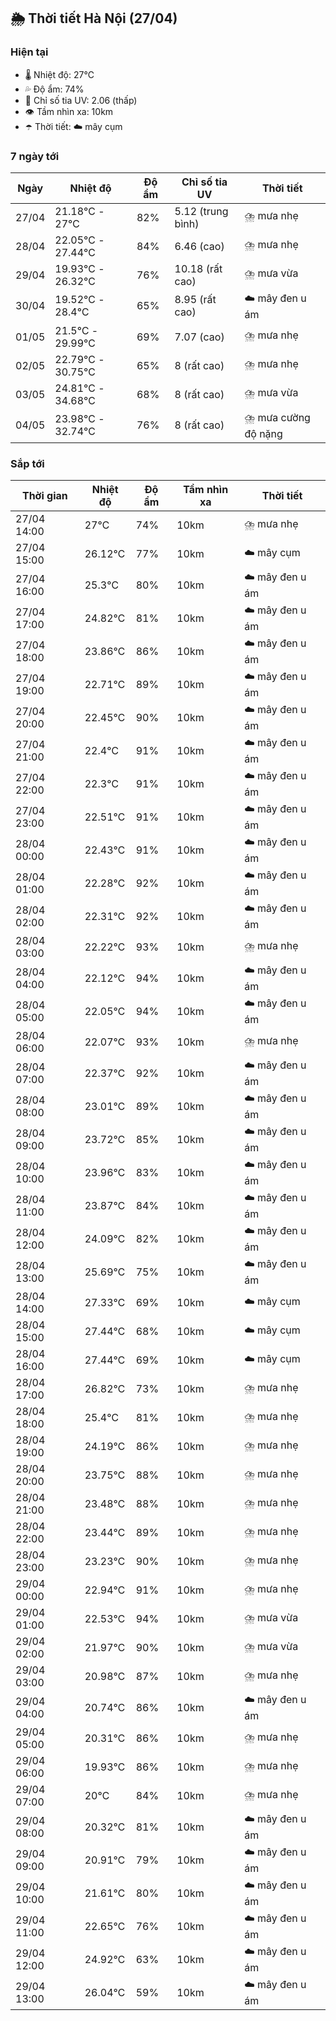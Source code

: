 ## 🌦️ Thời tiết Hà Nội (27/04)

### Hiện tại

- 🌡️ Nhiệt độ: 27℃
- 💦 Độ ẩm: 74%
- 🌟 Chỉ số tia UV: 2.06 (thấp)
- 👁️ Tầm nhìn xa: 10km
- ☂️ Thời tiết: ☁️ mây cụm

### 7 ngày tới

| Ngày | Nhiệt độ | Độ ẩm | Chỉ số tia UV | Thời tiết |
| --- | --- | --- | --- | --- |
| 27/04 | 21.18℃ - 27℃ | 82% | 5.12 (trung bình) | ⛈️ mưa nhẹ |
| 28/04 | 22.05℃ - 27.44℃ | 84% | 6.46 (cao) | ⛈️ mưa nhẹ |
| 29/04 | 19.93℃ - 26.32℃ | 76% | 10.18 (rất cao) | ⛈️ mưa vừa |
| 30/04 | 19.52℃ - 28.4℃ | 65% | 8.95 (rất cao) | ☁️ mây đen u ám |
| 01/05 | 21.5℃ - 29.99℃ | 69% | 7.07 (cao) | ⛈️ mưa nhẹ |
| 02/05 | 22.79℃ - 30.75℃ | 65% | 8 (rất cao) | ⛈️ mưa nhẹ |
| 03/05 | 24.81℃ - 34.68℃ | 68% | 8 (rất cao) | ⛈️ mưa vừa |
| 04/05 | 23.98℃ - 32.74℃ | 76% | 8 (rất cao) | ⛈️ mưa cường độ nặng |

### Sắp tới

| Thời gian | Nhiệt độ | Độ ẩm | Tầm nhìn xa | Thời tiết |
| --- | --- | --- | --- | --- |
| 27/04 14:00 | 27℃ | 74% | 10km | ⛈️ mưa nhẹ |
| 27/04 15:00 | 26.12℃ | 77% | 10km | ☁️ mây cụm |
| 27/04 16:00 | 25.3℃ | 80% | 10km | ☁️ mây đen u ám |
| 27/04 17:00 | 24.82℃ | 81% | 10km | ☁️ mây đen u ám |
| 27/04 18:00 | 23.86℃ | 86% | 10km | ☁️ mây đen u ám |
| 27/04 19:00 | 22.71℃ | 89% | 10km | ☁️ mây đen u ám |
| 27/04 20:00 | 22.45℃ | 90% | 10km | ☁️ mây đen u ám |
| 27/04 21:00 | 22.4℃ | 91% | 10km | ☁️ mây đen u ám |
| 27/04 22:00 | 22.3℃ | 91% | 10km | ☁️ mây đen u ám |
| 27/04 23:00 | 22.51℃ | 91% | 10km | ☁️ mây đen u ám |
| 28/04 00:00 | 22.43℃ | 91% | 10km | ☁️ mây đen u ám |
| 28/04 01:00 | 22.28℃ | 92% | 10km | ☁️ mây đen u ám |
| 28/04 02:00 | 22.31℃ | 92% | 10km | ☁️ mây đen u ám |
| 28/04 03:00 | 22.22℃ | 93% | 10km | ⛈️ mưa nhẹ |
| 28/04 04:00 | 22.12℃ | 94% | 10km | ☁️ mây đen u ám |
| 28/04 05:00 | 22.05℃ | 94% | 10km | ☁️ mây đen u ám |
| 28/04 06:00 | 22.07℃ | 93% | 10km | ⛈️ mưa nhẹ |
| 28/04 07:00 | 22.37℃ | 92% | 10km | ☁️ mây đen u ám |
| 28/04 08:00 | 23.01℃ | 89% | 10km | ☁️ mây đen u ám |
| 28/04 09:00 | 23.72℃ | 85% | 10km | ☁️ mây đen u ám |
| 28/04 10:00 | 23.96℃ | 83% | 10km | ☁️ mây đen u ám |
| 28/04 11:00 | 23.87℃ | 84% | 10km | ☁️ mây đen u ám |
| 28/04 12:00 | 24.09℃ | 82% | 10km | ☁️ mây đen u ám |
| 28/04 13:00 | 25.69℃ | 75% | 10km | ☁️ mây đen u ám |
| 28/04 14:00 | 27.33℃ | 69% | 10km | ☁️ mây cụm |
| 28/04 15:00 | 27.44℃ | 68% | 10km | ☁️ mây cụm |
| 28/04 16:00 | 27.44℃ | 69% | 10km | ☁️ mây cụm |
| 28/04 17:00 | 26.82℃ | 73% | 10km | ⛈️ mưa nhẹ |
| 28/04 18:00 | 25.4℃ | 81% | 10km | ⛈️ mưa nhẹ |
| 28/04 19:00 | 24.19℃ | 86% | 10km | ⛈️ mưa nhẹ |
| 28/04 20:00 | 23.75℃ | 88% | 10km | ⛈️ mưa nhẹ |
| 28/04 21:00 | 23.48℃ | 88% | 10km | ⛈️ mưa nhẹ |
| 28/04 22:00 | 23.44℃ | 89% | 10km | ⛈️ mưa nhẹ |
| 28/04 23:00 | 23.23℃ | 90% | 10km | ⛈️ mưa nhẹ |
| 29/04 00:00 | 22.94℃ | 91% | 10km | ⛈️ mưa nhẹ |
| 29/04 01:00 | 22.53℃ | 94% | 10km | ⛈️ mưa vừa |
| 29/04 02:00 | 21.97℃ | 90% | 10km | ⛈️ mưa vừa |
| 29/04 03:00 | 20.98℃ | 87% | 10km | ⛈️ mưa nhẹ |
| 29/04 04:00 | 20.74℃ | 86% | 10km | ☁️ mây đen u ám |
| 29/04 05:00 | 20.31℃ | 86% | 10km | ⛈️ mưa nhẹ |
| 29/04 06:00 | 19.93℃ | 86% | 10km | ⛈️ mưa nhẹ |
| 29/04 07:00 | 20℃ | 84% | 10km | ⛈️ mưa nhẹ |
| 29/04 08:00 | 20.32℃ | 81% | 10km | ☁️ mây đen u ám |
| 29/04 09:00 | 20.91℃ | 79% | 10km | ☁️ mây đen u ám |
| 29/04 10:00 | 21.61℃ | 80% | 10km | ☁️ mây đen u ám |
| 29/04 11:00 | 22.65℃ | 76% | 10km | ☁️ mây đen u ám |
| 29/04 12:00 | 24.92℃ | 63% | 10km | ☁️ mây đen u ám |
| 29/04 13:00 | 26.04℃ | 59% | 10km | ☁️ mây đen u ám |
